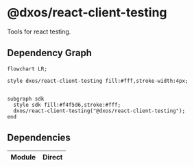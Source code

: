 # @dxos/react-client-testing

Tools for react testing.

## Dependency Graph

```mermaid
flowchart LR;

style dxos/react-client-testing fill:#fff,stroke-width:4px;


subgraph sdk
  style sdk fill:#f4f5d6,stroke:#fff;
  dxos/react-client-testing("@dxos/react-client-testing");
end

```

## Dependencies

| Module | Direct |
|---|---|
